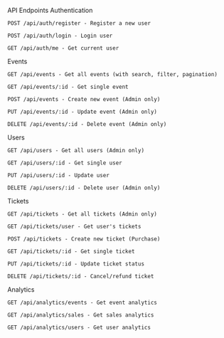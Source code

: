 API Endpoints
Authentication

    POST /api/auth/register - Register a new user

    POST /api/auth/login - Login user

    GET /api/auth/me - Get current user

Events

    GET /api/events - Get all events (with search, filter, pagination)

    GET /api/events/:id - Get single event

    POST /api/events - Create new event (Admin only)

    PUT /api/events/:id - Update event (Admin only)

    DELETE /api/events/:id - Delete event (Admin only)

Users

    GET /api/users - Get all users (Admin only)

    GET /api/users/:id - Get single user

    PUT /api/users/:id - Update user

    DELETE /api/users/:id - Delete user (Admin only)

Tickets

    GET /api/tickets - Get all tickets (Admin only)

    GET /api/tickets/user - Get user's tickets

    POST /api/tickets - Create new ticket (Purchase)

    GET /api/tickets/:id - Get single ticket

    PUT /api/tickets/:id - Update ticket status

    DELETE /api/tickets/:id - Cancel/refund ticket

Analytics

    GET /api/analytics/events - Get event analytics

    GET /api/analytics/sales - Get sales analytics

    GET /api/analytics/users - Get user analytics